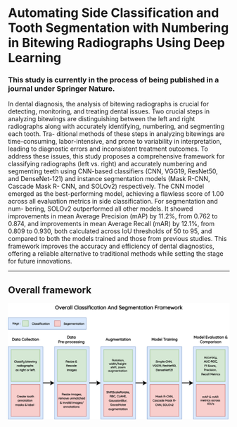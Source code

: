 # Automating Side Classification and Tooth Segmentation with Numbering in Bitewing Radiographs Using Deep Learning


### This study is currently in the process of being published in a journal under Springer Nature.

In dental diagnosis, the analysis of bitewing radiographs is crucial for detecting, monitoring, and
treating dental issues. Two crucial steps in analyzing bitewings are distinguishing between the left
and right radiographs along with accurately identifying, numbering, and segmenting each tooth. Tra-
ditional methods of these steps in analyzing bitewings are time-consuming, labor-intensive, and prone
to variability in interpretation, leading to diagnostic errors and inconsistent treatment outcomes. To
address these issues, this study proposes a comprehensive framework for classifying radiographs (left
vs. right) and accurately numbering and segmenting teeth using CNN-based classifiers (CNN, VGG19,
ResNet50, and DenseNet-121) and instance segmentation models (Mask R-CNN, Cascade Mask R-
CNN, and SOLOv2) respectively. The CNN model emerged as the best-performing model, achieving
a flawless score of 1.00 across all evaluation metrics in side classification. For segmentation and num-
bering, SOLOv2 outperformed all other models. It showed improvements in mean Average Precision
(mAP) by 11.2%, from 0.762 to 0.874, and improvements in mean Average Recall (mAR) by 12.1%,
from 0.809 to 0.930, both calculated across IoU thresholds of 50 to 95, and compared to both the
models trained and those from previous studies. This framework improves the accuracy and efficiency
of dental diagnostics, offering a reliable alternative to traditional methods while setting the stage for
future innovations.

---

## Overall framework
![Fig. 1 Overall classification and segmentation framework](classification-and-segmentation-framework.svg)
